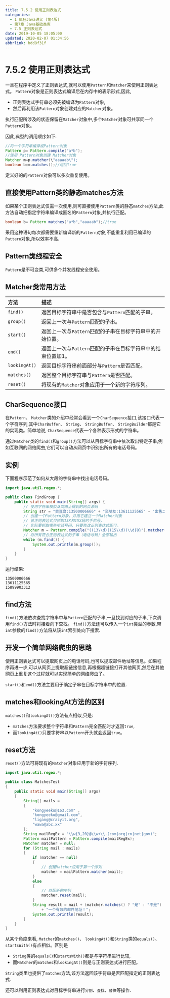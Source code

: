 ```yaml
---
title: 7.5.2 使用正则表达式
categories: 
  - 1 疯狂Java讲义 (第4版)
  - 第7章 Java基础类库
  - 7.5 正则表达式
date: 2019-10-05 18:05:00
updated: 2020-02-07 01:34:56
abbrlink: bdd8f31f
---
```

# 7.5.2 使用正则表达式 #
一旦在程序中定义了正则表达式,就可以使用`Pattern`和`Matcher`来使用正则表达式。
`Pattern`对象是正则表达式编译后在内存中的表示形式,因此,
- 正则表达式字符串必须先被编译为`Pattern`对象,
- 然后再利用该`Pattern`对象创建对应的`Matcher`对象。

执行匹配所涉及的状态保留在`Matcher`对象中,多个`Matcher`对象可共享同一个`Pattern`对象。


因此,典型的调用顺序如下:
```java
//将一个字符串编译成Pattern对象
Pattern p= Pattern.compile("a*b");
//使用 Pattern对象创建 Matcher对象
Matcher m=p.matcher(\"aaaaab\");
boolean b=m.matches();//返回true
```

定义好的的`Pattern`对象可以多次重复使用。
## 直接使用Pattern类的静态matches方法 ##
如果某个正则表达式仅需一次使用,则可直接使用`Pattern`类的静态`matches`方法,此方法自动把指定字符串编译成匿名的`Pattern`对象,并执行匹配。
```java
boolean b= Pattern matches("a*b","aaaaab");//true
```
采用这种语句每次都需要重新编译新的`Pattern`对象,不能重复利用已编译的`Pattern`对象,所以效率不高.
## Pattern类线程安全 ##
`Pattern`是不可变类,可供多个并发线程安全使用。

## Matcher类常用方法 ##

|方法|描述|
|:---|:---|
|`find()`|返回目标字符串中是否包含与`Pattern`匹配的子串。|
|`group()`|返回上一次与`Pattern`匹配的子串。|
|`start()`|返回上一次与`Pattern`匹配的子串在目标字符串中的开始位置。|
|`end()`|返回上一次与`Pattern`匹配的子串在目标字符串中的结束位置加1。|
|`lookingAt()`|返回目标字符串前面部分与`Pattern`是否匹配。|
|`matches()`|返回整个目标字符串与`Pattern`是否匹配。|
|`reset()`|将现有的`Matcher`对象应用于一个新的字符序列。|

## CharSequence接口 ##
在`Pattern`、 `Matcher`类的介绍中经常会看到一个`CharSequence`接口,该接口代表一个字符序列,其中`CharBuffer`、 `String`、 `StringBuffer`、 `StringBuilder`都是它的实现类。简单地说, `CharSequence`代表一个各种表示形式的字符串。

通过`Matcher`类的`find()`和`group()`方法可以从目标字符串中依次取出特定子串,例如互联网的网络爬虫,它们可以自动从网页中识别出所有的电话号码。

## 实例 ##
下面程序示范了如何从大段的字符串中找出电话号码。
```java
import java.util.regex.*;

public class FindGroup {
    public static void main(String[] args) {
        // 使用字符串模拟从网络上得到的网页源码
        String str = "卖豆腐:13500006666" + "交朋友:13611125565" + "出售二手电脑:15899903312";
        // 创建一个Pattern对象，并用它建立一个Matcher对象
        // 该正则表达式只抓取13X和15X段的手机号，
        // 实际要抓取哪些电话号码，只要修改正则表达式即可。
        Matcher m = Pattern.compile("((13\\d)|(15\\d))\\d{8}").matcher(str);
        // 将所有符合正则表达式的子串（电话号码）全部输出
        while (m.find()) {
            System.out.println(m.group());
        }
    }
}
```
运行结果:
```
13500006666
13611125565
15899903312
```

## find方法 ##
`find()`方法依次查找字符串中与`Pattern`匹配的子串,一旦找到对应的子串,下次调用`find()`方法时将接着向下查找。
`find()`方法还可以传入一个`int`类型的参数,带`int`参数的`find()`方法将从该`int`索引处向下搜索.
## 开发一个简单网络爬虫的思路 ##
使用正则表达式可以提取网页上的电话号码,也可以提取邮件地址等信息。如果程序再进一步,可以从网页上提取超链接信息,再根据超链接打开其他网页,然后在其他网页上重复这个过程就可以实现简单的网络爬虫了。

`start()`和`end()`方法主要用于确定子串在目标字符串中的位置.
## matches和lookingAt方法的区别 ##
`matches()`和`lookingAt()`方法有点相似,只是:
- `matches`方法要求整个字符串和`Pattern`完全匹配时才返回`true`,
- 而`lookingAt()`只要字符串以`Pattern`开头就会返回`true`。

## reset方法 ##
`reset()`方法可将现有的`Matcher`对象应用于新的字符序列.

```java
import java.util.regex.*;

public class MatchesTest
{
    public static void main(String[] args)
    {
        String[] mails =
        {
            "kongyeeku@163.com" ,
            "kongyeeku@gmail.com",
            "ligang@crazyit.org",
            "wawa@abc.xx"
        };
        String mailRegEx = "\\w{3,20}@\\w+\\.(com|org|cn|net|gov)";
        Pattern mailPattern = Pattern.compile(mailRegEx);
        Matcher matcher = null;
        for (String mail : mails)
        {
            if (matcher == null)
            {
                // 创建Matcher应用于第一个序列
                matcher = mailPattern.matcher(mail);
            }
            else
            {
                // 匹配新的序列
                matcher.reset(mail);
            }
            String result = mail + (matcher.matches() ? "是" : "不是")
                + "一个有效的邮件地址！";
            System.out.println(result);
        }
    }
}
```

从某个角度来看, `Matcher`的`matches()`、 `lookingAt()`和`String`类的`equals()`、 `startsWith()`有点相似。区别是
- `String`类的`equals()`和`startsWith()`都是与字符串进行比较,
- 而`Matcher`的`matches`和`lookingAt()`则是与正则表达式进行匹配。

`String`类里也提供了`matches`方法,该方法返回该字符串是否匹配指定的正则表达式.

还可以利用正则表达式对目标字符串进行`分割`、`査找`、`替换`等操作.

